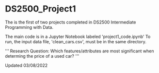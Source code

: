 # DS2500_Project1

The is the first of two projects completed in DS2500 Intermediate Programming with Data.

The main code is in a Jupyter Notebook labeled 'project1_code.ipynb'
To run, the input data file, 'clean_cars.csv', must be in the same directory.

'''
Research Question:
    Which features/attributes are most significant
    when determing the price of a used car?
'''

Updated 03/08/2022
